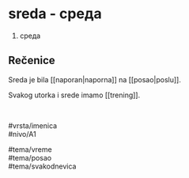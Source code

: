 # sreda - среда

1. среда

## Rečenice

Sreda je bila [[naporan|naporna]] na [[posao|poslu]].

Svakog utorka i srede imamo [[trening]].

<br>

#vrsta/imenica  
#nivo/A1  

#tema/vreme  
#tema/posao  
#tema/svakodnevica
